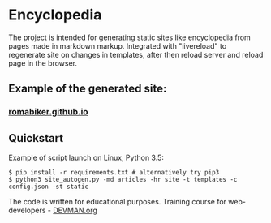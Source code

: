 # Encyclopedia

The project is intended for generating static sites like encyclopedia from pages made in markdown markup. Integrated with "livereload" to regenerate site on changes in templates, after then reload server and reload page in the browser.


## Example of the generated site:

### [romabiker.github.io](http://romabiker.github.io)


## Quickstart

Example of script launch on Linux, Python 3.5:

```
$ pip install -r requirements.txt # alternatively try pip3
$ python3 site_autogen.py -md articles -hr site -t templates -c config.json -st static

```


The code is written for educational purposes. Training course for web-developers - [DEVMAN.org](https://devman.org)
